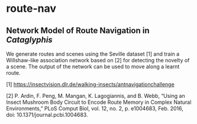 # route-nav
## Network Model of Route Navigation in _Cataglyphis_

We generate routes and scenes using the Seville dataset [1] and train a Willshaw-like association network 
based on [2] for detecting the novelty of a scene. The output of the network can be used to move along a
learnt route. 

[1] https://insectvision.dlr.de/walking-insects/antnavigationchallenge

[2] P. Ardin, F. Peng, M. Mangan, K. Lagogiannis, and B. Webb, “Using an Insect Mushroom Body Circuit to Encode Route Memory in Complex Natural Environments,” PLoS Comput Biol, vol. 12, no. 2, p. e1004683, Feb. 2016, doi: 10.1371/journal.pcbi.1004683. 

